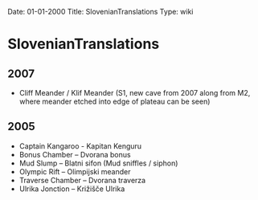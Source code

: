 Date: 01-01-2000
Title: SlovenianTranslations
Type: wiki


SlovenianTranslations 
=====================





2007
----

-   Cliff Meander / Klif Meander (S1, new cave from 2007 along from M2,
    where meander etched into edge of plateau can be seen)





2005
----

-   Captain Kangaroo - Kapitan Kenguru
-   Bonus Chamber – Dvorana bonus
-   Mud Slump – Blatni sifon (Mud sniffles / siphon)
-   Olympic Rift – Olimpijski meander
-   Traverse Chamber – Dvorana traverza
-   Ulrika Jonction – Križišče Ulrika







